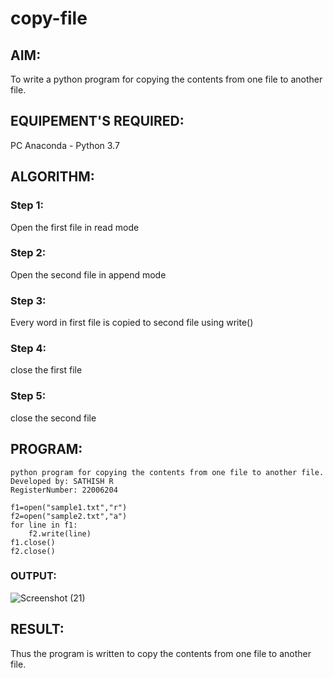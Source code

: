 # copy-file
## AIM:
To write a python program for copying the contents from one file to another file.
## EQUIPEMENT'S REQUIRED: 
PC
Anaconda - Python 3.7
## ALGORITHM: 
### Step 1:
Open the first file in read mode
### Step 2: 
 Open the second file in append mode
### Step 3: 
Every word in first file is copied to second file using write()
### Step 4:  
close the first file
### Step 5: 
close the second file

## PROGRAM:
```
python program for copying the contents from one file to another file.
Developed by: SATHISH R
RegisterNumber: 22006204

f1=open("sample1.txt","r")
f2=open("sample2.txt","a")
for line in f1:
    f2.write(line)
f1.close()
f2.close()
```

### OUTPUT:
![Screenshot (21)](https://user-images.githubusercontent.com/121165996/214904000-40b65ffb-1087-4048-8e9d-c3563982fdb4.png)



## RESULT:
Thus the program is written to copy the contents from one file to another file.
